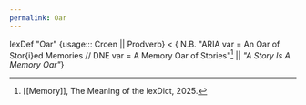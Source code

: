```yaml
---
permalink: Oar
---
```


lexDef "Oar" {usage::: Croen || Prodverb} < { N.B. "ARIA var = An Oar of Stor{i}ed Memories // DNE var = A Memory Oar of Stories"[^OarCroen] || *"A Story Is A Memory Oar"*}









































[^OarCroen]: [[Memory]], The Meaning of the lexDict, 2025.





